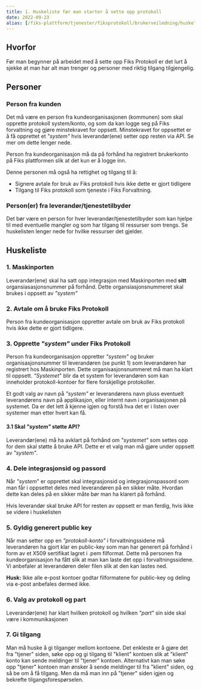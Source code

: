 ```yaml
---
title: 1. Huskeliste før man starter å sette opp protokoll
date: 2022-09-23
alias: [/fiks-plattform/tjenester/fiksprotokoll/brukerveiledning/huskeliste]
---
```


## Hvorfor

Før man begynner på arbeidet med å sette opp Fiks Protokoll er det lurt å sjekke at man har alt man trenger og personer med riktig tilgang tilgjengelig.

## Personer

### Person fra kunden
Det må være en person fra kundeorganisasjonen (kommunen) som skal opprette protokoll system/konto, og som da kan logge seg på Fiks forvaltning og gjøre minstekravet for oppsett.
Minstekravet for oppsettet er å få opprettet et *"system"* hvis leverandør(ene) setter opp resten via API. Se mer om dette lenger nede.

Person fra kundeorganisasjon må da på forhånd ha registrert brukerkonto på Fiks plattformen slik at det kun er å logge inn.

Denne personen må også ha rettighet og tilgang til å:
* Signere avtale for bruk av Fiks protokoll hvis ikke dette er gjort tidligere
* Tilgang til Fiks protokoll som tjeneste i Fiks Forvaltning. 

### Person(er) fra leverandør/tjenestetilbyder
Det bør være en person for hver leverandør/tjenestetilbyder som kan hjelpe til med eventuelle mangler og som har tilgang til ressurser som trengs.
Se huskelisten lenger nede for hvilke ressurser det gjelder. 

## Huskeliste

### 1. Maskinporten
Leverandør(ene) skal ha satt opp integrasjon med Maskinporten med **sitt** organsiasasjonsnummer på forhånd. Dette organsiasjonsnummeret skal brukes i oppsett av *"system"*

### 2. Avtale om å bruke Fiks Protokoll
Person fra kundeorganisasjon oppretter avtale om bruk av Fiks protokoll hvis ikke dette er gjort tidligere.

### 3. Opprette *"system"* under Fiks Protokoll
Person fra kundeorganisasjon oppretter *"system"* og bruker organisasjonsnummer til leverandøren (se punkt 1) som leverandøren har registrert hos Maskinporten. Dette organisasjonsnummeret må man ha klart til oppsett.
*"Systemet*" blir da et system for leverandøren som kan inneholder protokoll-kontoer for flere forskjellige protokoller. 

Et godt valg av navn på *"system"* er leverandørens navn pluss eventuelt leverandørens navn på applikasjon, eller internt navn i organisasjonen på systemet. 
Da er det lett å kjenne igjen og forstå hva det er i listen over systemer man etter hvert kan få.

#### 3.1 Skal *"system"* støtte API?
Leverandør(ene) må ha avklart på forhånd om *"systemet"* som settes opp for dem skal støtte å bruke API. Dette er et valg man må gjøre under oppsett av *"system"*. 

### 4. Dele integrasjonsid og passord
Når *"system*" er opprettet skal integrasjonsid og integrasjonspassord som man får i oppsettet deles med leverandøren på en sikker måte. Hvordan dette kan deles på en sikker måte bør man ha klarert på forhånd.

Hvis leverandør skal bruke API for resten av oppsett er man ferdig, hvis ikke se videre i huskelisten

### 5. Gyldig generert public key
Når man setter opp en *"protokoll-konto"* i forvaltningssidene  må leverandøren ha gjort klar en public-key som man har generert på forhånd i form av et X509 sertifikat lagret i .pem filformat.
Dette må personen fra kundeorganisasjon ha fått slik at man kan laste det opp i forvaltningssidene. 
Vi anbefaler at leverandøren deler filen slik at den kan lastes ned.

**Husk:** Ikke alle e-post kontoer godtar filformatene for public-key og deling via e-post anbefales dermed ikke.


### 6. Valg av protokoll og part
Leverandør(ene) har klart hvilken protokoll og hvilken *"part*" sin side skal være i kommunikasjonen

### 7. Gi tilgang
Man må huske å gi tilganger mellom kontoene. Det enkleste er å gjøre det fra "tjener" siden, søke opp og gi tilgang til "klient" kontoen slik at "klient" konto kan sende meldinger til "tjener" kontoen.
Alternativt kan man søke opp "tjener" kontoen man ønsker å sende meldinger til fra "klient" siden, og så be om å få tilgang. Men da må man inn på "tjener" siden igjen og bekrefte tilgangsforespørselen.
